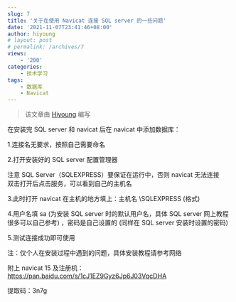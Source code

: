 ```yaml
---
slug: 7
title: '关于在使用 Navicat 连接 SQL server 的一些问题'
date: '2021-11-07T23:41:46+08:00'
author: hiyoung
# layout: post
# permalink: /archives/7
views:
    - '200'
categories:
    - 技术学习
tags:
    - 数据库
    - Navicat
---
```


> 该文章由 [Hiyoung](https://blog.hiyoung.xyz/) 编写

在安装完 SQL server 和 navicat 后在 navicat 中添加数据库：

1.连接名无要求，按照自己需要命名

2.打开安装好的 SQL server 配置管理器

注意 SQL Server（SQLEXPRESS）要保证在运行中，否则 navicat 无法连接  
双击打开后点击服务，可以看到自己的主机名

3.此时打开 navicat 在主机的地方填上：主机名 \\SQLEXPRESS (格式)

4.用户名填 sa (为安装 SQL server 时的默认用户名，具体 SQL server 网上教程很多可以自己参考) ，密码是自己设置的 (同样在 SQL server 安装时设置的密码)

5.测试连接成功即可使用

注：仅个人在安装过程中遇到的问题，具体安装教程请参考网络

附上 navicat 15 及注册机：<https://pan.baidu.com/s/1cJ1EZ9Gyz6Jp6J03VqcDHA>

提取码：3n7g
